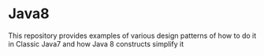 # Java8
This repository provides examples of various design patterns of how to do it in Classic Java7 and how Java 8 constructs simplify it
